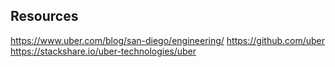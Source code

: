 ## Resources

https://www.uber.com/blog/san-diego/engineering/
https://github.com/uber
https://stackshare.io/uber-technologies/uber

